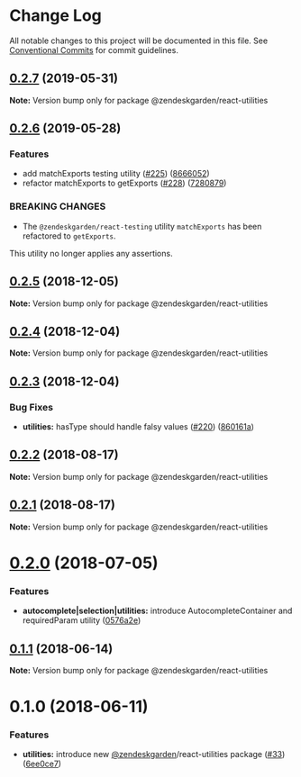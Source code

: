 # Change Log

All notable changes to this project will be documented in this file.
See [Conventional Commits](https://conventionalcommits.org) for commit guidelines.

## [0.2.7](https://github.com/zendeskgarden/react-components/compare/@zendeskgarden/react-utilities@0.2.6...@zendeskgarden/react-utilities@0.2.7) (2019-05-31)

**Note:** Version bump only for package @zendeskgarden/react-utilities





## [0.2.6](https://github.com/zendeskgarden/react-components/compare/@zendeskgarden/react-utilities@0.2.5...@zendeskgarden/react-utilities@0.2.6) (2019-05-28)


### Features

* add matchExports testing utility ([#225](https://github.com/zendeskgarden/react-components/issues/225)) ([8666052](https://github.com/zendeskgarden/react-components/commit/8666052))
* refactor matchExports to getExports ([#228](https://github.com/zendeskgarden/react-components/issues/228)) ([7280879](https://github.com/zendeskgarden/react-components/commit/7280879))


### BREAKING CHANGES

* The `@zendeskgarden/react-testing` utility `matchExports` has been refactored to `getExports`.

This utility no longer applies any assertions.





## [0.2.5](https://github.com/zendeskgarden/react-components/compare/@zendeskgarden/react-utilities@0.2.4...@zendeskgarden/react-utilities@0.2.5) (2018-12-05)

**Note:** Version bump only for package @zendeskgarden/react-utilities





## [0.2.4](https://github.com/zendeskgarden/react-components/compare/@zendeskgarden/react-utilities@0.2.3...@zendeskgarden/react-utilities@0.2.4) (2018-12-04)

**Note:** Version bump only for package @zendeskgarden/react-utilities





## [0.2.3](https://github.com/zendeskgarden/react-components/compare/@zendeskgarden/react-utilities@0.2.2...@zendeskgarden/react-utilities@0.2.3) (2018-12-04)


### Bug Fixes

* **utilities:** hasType should handle falsy values ([#220](https://github.com/zendeskgarden/react-components/issues/220)) ([860161a](https://github.com/zendeskgarden/react-components/commit/860161a))





<a name="0.2.2"></a>
## [0.2.2](https://github.com/zendeskgarden/react-components/compare/@zendeskgarden/react-utilities@0.2.0...@zendeskgarden/react-utilities@0.2.2) (2018-08-17)

**Note:** Version bump only for package @zendeskgarden/react-utilities





<a name="0.2.1"></a>
## [0.2.1](https://github.com/zendeskgarden/react-components/compare/@zendeskgarden/react-utilities@0.2.0...@zendeskgarden/react-utilities@0.2.1) (2018-08-17)

**Note:** Version bump only for package @zendeskgarden/react-utilities





<a name="0.2.0"></a>
# [0.2.0](https://github.com/zendeskgarden/react-components/compare/@zendeskgarden/react-utilities@0.1.1...@zendeskgarden/react-utilities@0.2.0) (2018-07-05)


### Features

* **autocomplete|selection|utilities:** introduce AutocompleteContainer and requiredParam utility ([0576a2e](https://github.com/zendeskgarden/react-components/commit/0576a2e))




<a name="0.1.1"></a>
## [0.1.1](https://github.com/zendeskgarden/react-components/compare/@zendeskgarden/react-utilities@0.1.0...@zendeskgarden/react-utilities@0.1.1) (2018-06-14)




**Note:** Version bump only for package @zendeskgarden/react-utilities

<a name="0.1.0"></a>
# 0.1.0 (2018-06-11)


### Features

* **utilities:** introduce new [@zendeskgarden](https://github.com/zendeskgarden)/react-utilities package ([#33](https://github.com/zendeskgarden/react-components/issues/33)) ([6ee0ce7](https://github.com/zendeskgarden/react-components/commit/6ee0ce7))
